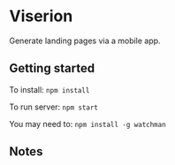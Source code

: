 # Viserion #

Generate landing pages via a mobile app.
 
## Getting started ##
To install: `npm install`

To run server: `npm start`

You may need to: `npm install -g watchman`

## Notes ##
